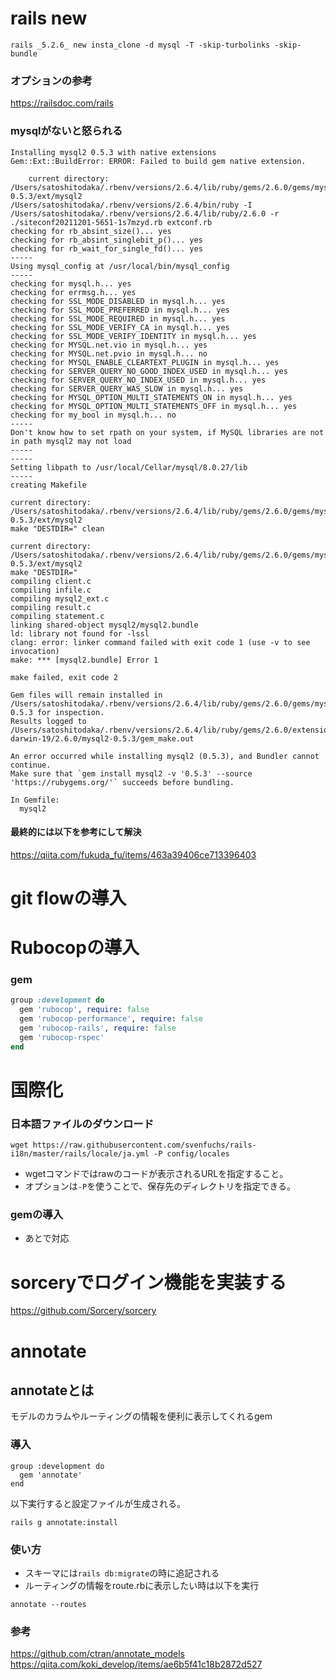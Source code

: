 # rails new
```
rails _5.2.6_ new insta_clone -d mysql -T -skip-turbolinks -skip-bundle
```
### オプションの参考
https://railsdoc.com/rails

### mysqlがないと怒られる

```
Installing mysql2 0.5.3 with native extensions
Gem::Ext::BuildError: ERROR: Failed to build gem native extension.

    current directory: /Users/satoshitodaka/.rbenv/versions/2.6.4/lib/ruby/gems/2.6.0/gems/mysql2-0.5.3/ext/mysql2
/Users/satoshitodaka/.rbenv/versions/2.6.4/bin/ruby -I /Users/satoshitodaka/.rbenv/versions/2.6.4/lib/ruby/2.6.0 -r
./siteconf20211201-5651-1s7mzyd.rb extconf.rb
checking for rb_absint_size()... yes
checking for rb_absint_singlebit_p()... yes
checking for rb_wait_for_single_fd()... yes
-----
Using mysql_config at /usr/local/bin/mysql_config
-----
checking for mysql.h... yes
checking for errmsg.h... yes
checking for SSL_MODE_DISABLED in mysql.h... yes
checking for SSL_MODE_PREFERRED in mysql.h... yes
checking for SSL_MODE_REQUIRED in mysql.h... yes
checking for SSL_MODE_VERIFY_CA in mysql.h... yes
checking for SSL_MODE_VERIFY_IDENTITY in mysql.h... yes
checking for MYSQL.net.vio in mysql.h... yes
checking for MYSQL.net.pvio in mysql.h... no
checking for MYSQL_ENABLE_CLEARTEXT_PLUGIN in mysql.h... yes
checking for SERVER_QUERY_NO_GOOD_INDEX_USED in mysql.h... yes
checking for SERVER_QUERY_NO_INDEX_USED in mysql.h... yes
checking for SERVER_QUERY_WAS_SLOW in mysql.h... yes
checking for MYSQL_OPTION_MULTI_STATEMENTS_ON in mysql.h... yes
checking for MYSQL_OPTION_MULTI_STATEMENTS_OFF in mysql.h... yes
checking for my_bool in mysql.h... no
-----
Don't know how to set rpath on your system, if MySQL libraries are not in path mysql2 may not load
-----
-----
Setting libpath to /usr/local/Cellar/mysql/8.0.27/lib
-----
creating Makefile

current directory: /Users/satoshitodaka/.rbenv/versions/2.6.4/lib/ruby/gems/2.6.0/gems/mysql2-0.5.3/ext/mysql2
make "DESTDIR=" clean

current directory: /Users/satoshitodaka/.rbenv/versions/2.6.4/lib/ruby/gems/2.6.0/gems/mysql2-0.5.3/ext/mysql2
make "DESTDIR="
compiling client.c
compiling infile.c
compiling mysql2_ext.c
compiling result.c
compiling statement.c
linking shared-object mysql2/mysql2.bundle
ld: library not found for -lssl
clang: error: linker command failed with exit code 1 (use -v to see invocation)
make: *** [mysql2.bundle] Error 1

make failed, exit code 2

Gem files will remain installed in /Users/satoshitodaka/.rbenv/versions/2.6.4/lib/ruby/gems/2.6.0/gems/mysql2-0.5.3 for inspection.
Results logged to /Users/satoshitodaka/.rbenv/versions/2.6.4/lib/ruby/gems/2.6.0/extensions/x86_64-darwin-19/2.6.0/mysql2-0.5.3/gem_make.out

An error occurred while installing mysql2 (0.5.3), and Bundler cannot continue.
Make sure that `gem install mysql2 -v '0.5.3' --source 'https://rubygems.org/'` succeeds before bundling.

In Gemfile:
  mysql2
```

#### 最終的には以下を参考にして解決
https://qiita.com/fukuda_fu/items/463a39406ce713396403

# git flowの導入
# Rubocopの導入
### gem
```ruby
group :development do
  gem 'rubocop', require: false
  gem 'rubocop-performance', require: false
  gem 'rubocop-rails', require: false
  gem 'rubocop-rspec'
end
```
# 国際化
### 日本語ファイルのダウンロード
```
wget https://raw.githubusercontent.com/svenfuchs/rails-i18n/master/rails/locale/ja.yml -P config/locales
```
- wgetコマンドではrawのコードが表示されるURLを指定すること。
- オプションは`-P`を使うことで、保存先のディレクトリを指定できる。

### gemの導入
- あとで対応

# sorceryでログイン機能を実装する

https://github.com/Sorcery/sorcery

# annotate
## annotateとは
モデルのカラムやルーティングの情報を便利に表示してくれるgem
### 導入
```
group :development do
  gem 'annotate'
end
```
以下実行すると設定ファイルが生成される。
```
rails g annotate:install
```
### 使い方
- スキーマには`rails db:migrate`の時に追記される
- ルーティングの情報をroute.rbに表示したい時は以下を実行
```
annotate --routes
```
### 参考
https://github.com/ctran/annotate_models
https://qiita.com/koki_develop/items/ae6b5f41c18b2872d527



